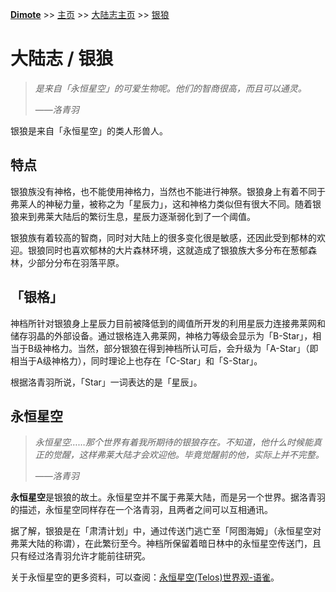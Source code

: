 **[Dimote](https://dimote.top)** >> [主页](../../../index.md) >> [大陆志主页](index.md) >> [银狼](yinlang.md)

# 大陆志 / 银狼

> *是来自「永恒星空」的可爱生物呢。他们的智商很高，而且可以通灵。*
>
> ——*洛青羽*

银狼是来自「永恒星空」的类人形兽人。

## 特点

银狼族没有神格，也不能使用神格力，当然也不能进行神祭。银狼身上有着不同于弗莱人的神秘力量，被称之为「星辰力」，这和神格力类似但有很大不同。随着银狼来到弗莱大陆后的繁衍生息，星辰力逐渐弱化到了一个阈值。

银狼族有着较高的智商，同时对大陆上的很多变化很是敏感，还因此受到郁林的欢迎。银狼同时也喜欢郁林的大片森林环境，这就造成了银狼族大多分布在葱郁森林，少部分分布在羽落平原。

## 「银格」

神档所针对银狼身上星辰力目前被降低到的阈值所开发的利用星辰力连接弗莱网和储存羽晶的外部设备。通过银格连入弗莱网，神格力等级会显示为「B-Star」，相当于B级神格力。当然，部分银狼在得到神档所认可后，会升级为「A-Star」（即相当于A级神格力），同时理论上也存在「C-Star」和「S-Star」。

根据洛青羽所说，「Star」一词表达的是「星辰」。

## 永恒星空

> *永恒星空……那个世界有着我所期待的银狼存在。不知道，他什么时候能真正的觉醒，这样弗莱大陆才会欢迎他。毕竟觉醒前的他，实际上并不完整。*
>
> ——*洛青羽*

**永恒星空**是银狼的故土。永恒星空并不属于弗莱大陆，而是另一个世界。据洛青羽的描述，永恒星空同样存在一个洛青羽，且两者之间可以互相通讯。

据了解，银狼是在「肃清计划」中，通过传送门逃亡至「阿图海姆」（永恒星空对弗莱大陆的称谓），在此繁衍至今。神档所保留着暗日林中的永恒星空传送门，且只有经过洛青羽允许才能前往研究。

关于永恒星空的更多资料，可以查阅：[永恒星空(Telos)世界观-语雀](https://www.yuque.com/ldxiaodi/hz7rhi)。
